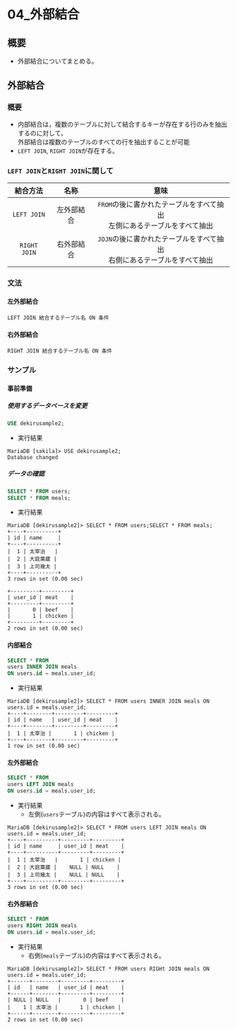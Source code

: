 04\_外部結合
===

## 概要

- 外部結合についてまとめる。

## 外部結合

### 概要

- 内部結合は，複数のテーブルに対して結合するキーが存在する行のみを抽出するのに対して，  
外部結合は複数のテーブルのすべての行を抽出することが可能
- `LEFT JOIN`, `RIGHT JOIN`が存在する。

### `LEFT JOIN`と`RIGHT JOIN`に関して

|結合方法    |名称      |意味                                   |
|:----------:|:--------:|:-------------------------------------:|
|`LEFT JOIN` |左外部結合|`FROM`の後に書かれたテーブルをすべて抽出<br>左側にあるテーブルをすべて抽出|
|`RIGHT JOIN`|右外部結合|`JOJN`の後に書かれたテーブルをすべて抽出<br>右側にあるテーブルをすべて抽出|

### 文法

#### 左外部結合

`LEFT JOIN 結合するテーブル名 ON 条件`

#### 右外部結合

`RIGHT JOIN 結合するテーブル名 ON 条件`

### サンプル

#### 事前準備

##### 使用するデータベースを変更

```SQL
USE dekirusample2;
```

- 実行結果

```
MariaDB [sakila]> USE dekirusample2;
Database changed
```

##### データの確認

```SQL
SELECT * FROM users;
SELECT * FROM meals;
```

- 実行結果

```
MariaDB [dekirusample2]> SELECT * FROM users;SELECT * FROM meals;
+----+----------+
| id | name     |
+----+----------+
|  1 | 太宰治   |
|  2 | 大庭葉蔵 |
|  3 | 上司幾太 |
+----+----------+
3 rows in set (0.00 sec)

+---------+---------+
| user_id | meat    |
+---------+---------+
|       0 | beef    |
|       1 | chicken |
+---------+---------+
2 rows in set (0.00 sec)
```

#### 内部結合

```SQL
SELECT * FROM 
users INNER JOIN meals 
ON users.id = meals.user_id;
```

- 実行結果

```
MariaDB [dekirusample2]> SELECT * FROM users INNER JOIN meals ON users.id = meals.user_id;
+----+--------+---------+---------+
| id | name   | user_id | meat    |
+----+--------+---------+---------+
|  1 | 太宰治 |       1 | chicken |
+----+--------+---------+---------+
1 row in set (0.00 sec)
```

#### 左外部結合

```SQL
SELECT * FROM 
users LEFT JOIN meals 
ON users.id = meals.user_id;
```

- 実行結果
  - 左側(`users`テーブル)の内容はすべて表示される。

```
MariaDB [dekirusample2]> SELECT * FROM users LEFT JOIN meals ON users.id = meals.user_id;
+----+----------+---------+---------+
| id | name     | user_id | meat    |
+----+----------+---------+---------+
|  1 | 太宰治   |       1 | chicken |
|  2 | 大庭葉蔵 |    NULL | NULL    |
|  3 | 上司幾太 |    NULL | NULL    |
+----+----------+---------+---------+
3 rows in set (0.00 sec)
```

#### 右外部結合

```SQL
SELECT * FROM 
users RIGHt JOIN meals 
ON users.id = meals.user_id;
```

- 実行結果
  - 右側(`meals`テーブル)の内容はすべて表示される。

```
MariaDB [dekirusample2]> SELECT * FROM users RIGHt JOIN meals ON users.id = meals.user_id;
+------+--------+---------+---------+
| id   | name   | user_id | meat    |
+------+--------+---------+---------+
| NULL | NULL   |       0 | beef    |
|    1 | 太宰治 |       1 | chicken |
+------+--------+---------+---------+
2 rows in set (0.00 sec)
```
